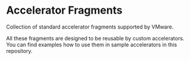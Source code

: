 # Accelerator Fragments

Collection of standard accelerator fragments supported by VMware.

All these fragments are designed to be reusable by custom accelerators. You can find examples how to use them in sample accelerators in this repository.
